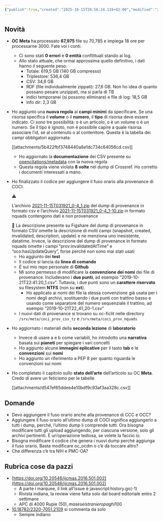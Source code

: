 ```yaml
---
{"publish":true,"created":"2025-10-15T20:56:24.119+02:00","modified":"2025-10-15T20:56:24.122+02:00","cssclasses":""}
---
```



## Novità

- **OC Meta** ha processato **67,975** file su 70,785 e impiega 18 ore per processarne 3000. Fate voi i conti.
    - Ci sono stati **0 errori** e **0 entità** conflittuali stando ai log.
    - Allo stato attuale, che ormai approssima quello definitivo, i dati hanno il seguente peso:
        - Totale: 619,5 GB (140 GB compresso)
        - Triplestore: 536,4 GB
        - CSV: 34,6 GB
        - RDF (file individualmente zippati): 27,6 GB. Non ho idea di quanto possano pesare unzippati, ma si parla di TB
        - indici temporanei (si possono eliminare) e file di log: 18,5 GB
        - info dir: 2,3 GB
- Ho aggiunto una **nuova regola** ai **campi minimi** da specificare. Se una risorsa specifica il **volume** o il **numero**, il **tipo** di risorsa deve essere indicato. Ci sono tre possibilità: o è un articolo, o è un volume o è un numero. Se il tipo è ignoto, non è possibile capire a quale risorsa associare l’id, se al contenuto o al contenitore. Questa è la tabella dei campi obbligatori aggiornata:
    
    [[attachments/5b422fbf3748440a8e1dc734c64056cd.csv]]
    
    - Ho aggiornato la **documentazione** dei CSV presente su [opencitations/metadata](https://github.com/opencitations/metadata/blob/master/documentation/csv_documentation.pdf) con la nuova regola
    - Questa regola viene violata **8 volte** nel dump di Crossref. Ho corretto i documenti interessati a mano.
- Ho finalizzato il codice per aggiungere il fuso orario alla provenance di COCI.
    
    <aside>
    ⚠️
    
    L’archivio [2021-11-15T031921_0-4_1.zip](https://figshare.com/articles/dataset/Crossref_Open_Citation_Index_CSV_dataset_of_the_provenance_information_of_all_the_citation_data/6741431?file=31555370) del dump di provenance in formato csv e l’archivio [2021-11-15T031921_0-4_1-10.zip](https://figshare.com/articles/dataset/Crossref_Open_Citation_Index_N-Triples_dataset_of_the_provenance_information_of_all_the_citation_data/6741446?file=31555349) in formato nquads contengono dati e non provenance 
    
    </aside>
    
    <aside>
    📌 La descrizione presente su Figshare del dump di provenance in formato CSV omette la descrizione di molti campi (snapshot, created, invalidated, description, update) e ne menziona uno inesistente, datatime. Invece, la descrizione del dump di provenance in formato nquads omette i campi “prov:invalidatedAtTime” e “oco:hasUpdateQuery”, forse perché non sono mai stati usati
    
    </aside>
    
    - Ho aggiunto dei **test**
    - Il codice si lancia da **linea di comando**
    - È sul mio repo personale di **Github**
    - Mi sono permesso di modificare la **convenzione dei nomi** dei file di provenance. Includevano i **due punti**, ad esempio “2019-10-21T22:41:20_1.csv”. Tuttavia, i due punti sono un **carattere riservato** su filesystem **NTFS** (non su **ext**).
        - Ho applicato ai nomi dei file la stessa convenzione già usata per i nomi degli archivi, sostituendo i due punti con trattino basso e usando come separatore del numero sequenziale il trattino, ad esempio “2019-10-21T22_41_20-1.csv”
    - I nuovi dati di provenance si trovano su oc-ficlit nelle directory `/srv/meta/coci_prov_csv_tz` e `/srv/meta/coci_prov_nquads`
- Ho aggiornato i materiali della **seconda lezione** di **laboratorio**
    - Invece di usare a e b come variabili, ho introdotto una **narrativa** basata sui **pianeti** per spiegare i vari concetti
    - Ho aggiunto alcune **immagini eplicative** per il tasto **tab** e le **convenzioni** sui **nomi**
    - Ho aggiunto un riferimento a PEP 8 per quanto riguarda le convenzioni sui nomi
- Ho completato il capitolo sullo **stato dell’arte** dell’articolo su OC **Meta**. Credo di avere un feticismo per le tabelle
    
    [[attachments/d547ef65ddee4e10bdf9c93af3aa328c.csv]]
    

## Domande

- Devo aggiungere il fuso orario anche alla provenance di CCC e OCC?
- Aggiungere il fuso orario all’ultimo dump di COCI significa aggiungerlo a tutti i dump, perché, l’ultimo dump li comprende tutti. Ora bisogna modificare tutti gli upload aggiungendo, per ciascuna versione, solo gli archivi pertinenti. È un’operazione tediosa, se volete la faccio io.
- Bisogna modificare il codice che genera i nuovi dump perché aggiunga il fuso orario. Basta modificare oc_ocdm o c’è da toccare altro?
- Che differenza c’è tra NIH e PMC-OA?

## Rubrica cose da pazzi

- [https://doi.org/10.20546/ijcmas.2016.501.002](https://doi.org/10.20546/ijcmas.2016.501.002)
    - A parte i marquee, il link all’issue è javascript:history.go(-1)
    - Rivista indiana, la review viene fatta solo dal board editoriale entro 2 settimane
    - APC di 4000 Rupie (50$), ma se sei straniero paghi 100$
- [10.18782/2320-7051.2109](http://doi.org/10.18782/2320-7051.2109) si commenta da solo
    - Sempre indiano